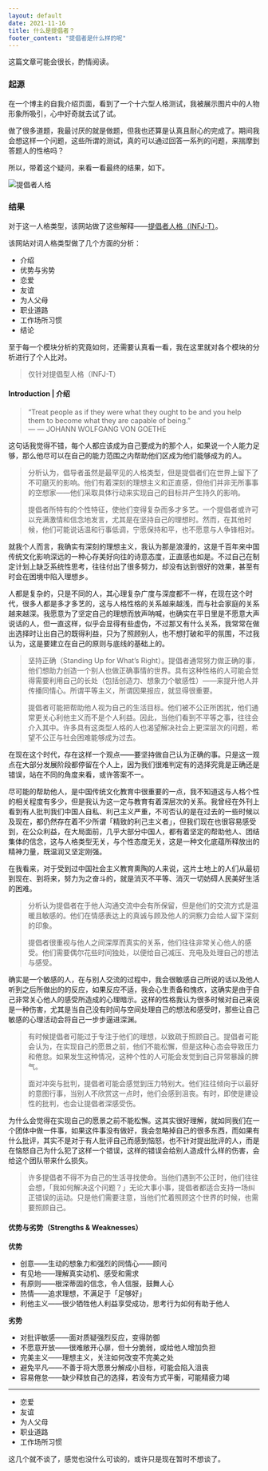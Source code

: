 ```yaml
---
layout: default
date: 2021-11-16
title: 什么是提倡者？
footer_content: "提倡者是什么样的呢"
---
```



这篇文章可能会很长，酌情阅读。

### 起源

在一个博主的自我介绍页面，看到了一个十六型人格测试，我被展示图片中的人物形象所吸引，心中好奇就去试了试。

做了很多道题，我最讨厌的就是做题，但我也还算是认真且耐心的完成了。期间我会想这样一个问题，这些所谓的测试，真的可以通过回答一系列的问题，来揣摩到答题人的性格吗？

所以，带着这个疑问，来看一看最终的结果，如下。

![提倡者人格](https://sansuiz.cn/images/tu/2021/211116.png)

### 结果

对于这一人格类型，该网站做了这些解释——[提倡者人格（INFJ-T）](https://www.16personalities.com/infj-personality)。

该网站对词人格类型做了几个方面的分析：

- 介绍
- 优势与劣势
- 恋爱
- 友谊
- 为人父母
- 职业道路
- 工作场所习惯
- 结论

至于每一个模块分析的究竟如何，还需要认真看一看，我在这里就对各个模块的分析进行了个人比对。

> 仅针对提倡型人格（INFJ-T）

#### Introduction | 介绍

>“Treat people as if they were what they ought to be and you help them to become what they are capable of being.”<br>
> — — JOHANN WOLFGANG VON GOETHE

这句话我觉得不错，每个人都应该成为自己要成为的那个人，如果说一个人能力足够，那么他尽可以在自己的能力范围之内帮助他们区成为他们能够成为的人。

>分析认为，倡导者虽然是最罕见的人格类型，但是提倡者们在世界上留下了不可磨灭的影响。他们有着深刻的理想主义和正直感，但他们并非无所事事的空想家——他们采取具体行动来实现自己的目标并产生持久的影响。
>
>提倡者所特有的个性特征，使他们变得复杂而多才多艺。一个提倡者或许可以充满激情和信念地发言，尤其是在坚持自己的理想时。然而，在其他时候，他们可能说话温和行事低调，宁愿保持和平，也不愿意与人争锋相对。

就我个人而言，我确实有深刻的理想主义，我认为那是浪漫的，这是千百年来中国传统文化影响深远的一种心存美好向往的诗意态度，正直感也如是。不过自己在制定计划上缺乏系统性思考，往往付出了很多努力，却没有达到很好的效果，甚至有时会在困境中陷入理想乡。

人都是复杂的，只是不同的人，其心理复杂广度与深度都不一样，在现在这个时代，很多人都是多才多艺的，这与人格性格的关系越来越浅，而与社会家庭的关系越来越深。我愿意为了坚定自己的理想而放声呐喊，也确实在平日里是不愿意大声说话的人，但一直这样，似乎会显得有些虚伪，不过那又有什么关系，我常常在做出选择时让出自己的既得利益，只为了照顾别人，也不想打破和平的氛围，不过我认为，这是要建立在自己的原则与底线的基础上的。

>坚持正确（Standing Up for What’s Right）。提倡者通常努力做正确的事，他们想助力创造一个别人也做正确事情的世界。具有这种性格的人可能会觉得需要利用自己的长处（包括创造力、想象力个敏感性）——来提升他人并传播同情心。所谓平等主义，所谓因果报应，就显得很重要。
>
>提倡者可能把帮助他人视为自己的生活目标。他们被不公正所困扰，他们通常更关心利他主义而不是个人利益。因此，当他们看到不平等之事，往往会介入其中。许多具有这类型人格的人也渴望解决社会上更深层次的问题，希望不公正与社会困难能够成为过去。

在现在这个时代，存在这样一个观点——要坚持做自己认为正确的事。只是这一观点在大部分发展阶段都停留在个人上，因为我们很难判定有的选择究竟是正确还是错误，站在不同的角度来看，或许答案不一。

尽可能的帮助他人，是中国传统文化教育中很重要的一点，我不知道这与人格个性的相关程度有多少，但是我认为这一定与教育有着深层次的关系。我曾经在外刊上看到有人批判我们中国人自私、利己主义严重，不可否认的是在过去的一些时候以及现在，都仍然存在着不少所谓「精致的利己主义者」，但我们现在也很容易感受到，在公众利益，在大局面前，几乎大部分中国人，都有着坚定的帮助他人、团结集体的信念，这与人格类型无关，与个性态度无关，这是一种文化底蕴所释放出的精神力量，既温润又坚定刚强。

在我看来，对于受到过中国社会主义教育熏陶的人来说，这片土地上的人们从最初到现在、到将来，努力为之奋斗的，就是消灭不平等、消灭一切妨碍人民美好生活的困难。

>分析认为提倡者在于他人沟通交流中会有所保留，但是他们的交流方式是温暖且敏感的。他们在情感表达上的真诚与顾及他人的洞察力会给人留下深刻的印象。
>
>提倡者很重视与他人之间深厚而真实的关系，他们往往非常关心他人的感受。他们需要偶尔花些时间独处，以便给自己减压、充电及处理自己的想法与感受。

确实是一个敏感的人，在与别人交流的过程中，我会很敏感自己所说的话以及他人听到之后所做出的的反应，如果反应不适，我会心生责备和愧疚，这确实是由于自己非常关心他人的感受所造成的心理暗示。这样的性格我认为很多时候对自己来说是一种伤害，尤其是当自己没有时间与空间处理自己的想法和感受时，那些让自己敏感的心理活动会将自己一步步逼进深渊。

>有时候提倡者可能过于专注于他们的理想，以致疏于照顾自己。提倡者可能会认为，在实现自己的愿景之前，他们不能松懈，但是这种心态会导致压力和倦怠。如果发生这种情况，这种个性的人可能会发觉到自己异常暴躁的脾气。
>
>面对冲突与批判，提倡者可能会感觉到压力特别大。他们往往倾向于以最好的意图行事，当别人不欣赏这一点时，他们会感到沮丧。有时，即使是建设性的批判，也会让提倡者深感受伤。

为什么会觉得在实现自己的愿景之前不能松懈。这其实很好理解，就如同我们在一个团体中做一件事，如果这件事没有做好，我会忽略掉自己的很多东西，而如果有什么批评，其实不是对于有人批评自己而感到恼怒，也不针对提出批评的人，而是在恼怒自己为什么犯了这样一个错误，这样的错误会给别人造成什么样的伤害，会给这个团队带来什么损失。

>许多提倡者不得不为自己的生活寻找使命。当他们遇到不公正时，他们往往会想，「我如何解决这个问题？」无论大事小事，提倡者都适合支持一场纠正错误的运动。只是他们需要注意，当他们忙着照顾这个世界的时候，也需要照顾自己。

#### 优势与劣势（Strengths & Weaknesses）

**优势**

- 创意——生动的想象力和强烈的同情心——顾问
- 有见地——理解真实动机、感受和需求
- 有原则——根深蒂固的信念，令人信服，鼓舞人心
- 热情——追求理想，不满足于「足够好」
- 利他主义——很少牺牲他人利益享受成功，思考行为如何有助于他人

**劣势**

- 对批评敏感——面对质疑强烈反应，变得防御
- 不愿意开放——很难敞开心扉，但十分脆弱，或给他人增加负担
- 完美主义——理想主义，关注如何改变不完美之处
- 避免平凡——不善于将大愿景分解成小目标，可能会陷入沮丧
- 容易倦怠——缺少释放自己的选择，若没有方式平衡，可能精疲力竭

------

- 恋爱
- 友谊
- 为人父母
- 职业道路
- 工作场所习惯

这几个就不谈了，感觉也没什么可谈的，或许只是现在暂时不想谈了。